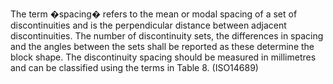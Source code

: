 The term �spacing� refers to the mean or modal spacing of a set of discontinuities and is the perpendicular distance between adjacent discontinuities. The number of discontinuity sets, the differences in spacing and the angles between the sets shall be reported as these determine the block shape. The discontinuity spacing should be measured in millimetres and can be classified using the terms in Table 8. (ISO14689)

